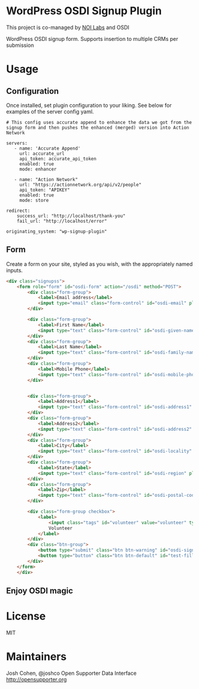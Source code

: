 WordPress OSDI Signup Plugin
==============

This project is co-managed by [NOI Labs](http://neworganizing.com/labs) and OSDI

WordPress OSDI signup form.  Supports insertion to multiple CRMs per submission

Usage
=====

## Configuration

Once installed, set plugin configuration to your liking.  See below for examples of the server config yaml.

````
# This config uses accurate append to enhance the data we got from the signup form and then pushes the enhanced (merged) version into Action Network

servers:
   - name: 'Accurate Append'
     url: accurate_url
     api_token: accurate_api_token
     enabled: true
     mode: enhancer

   - name: "Action Network"
     url: "https://actionnetwork.org/api/v2/people"
     api_token: "APIKEY"
     enabled: true
     mode: store

redirect:
    success_url: "http://localhost/thank-you"
    fail_url: "http://localhost/error"

originating_system: "wp-signup-plugin"
````

## Form
Create a form on your site, styled as you wish, with the appropriately named inputs.

````html
<div class="signupss">
    <form role="form" id="osdi-form" action="/osdi" method="POST">
        <div class="form-group">
            <label>Email address</label>
            <input type="email" class="form-control" id="osdi-email" placeholder="Enter email" name="osdi-email">
        </div>

        <div class="form-group">
            <label>First Name</label>
            <input type="text" class="form-control" id="osdi-given-name" placeholder="First Name" name="osdi-given-name">
        </div>
        <div class="form-group">
            <label>Last Name</label>
            <input type="text" class="form-control" id="osdi-family-name" placeholder="Last Name" name="osdi-family-name">
        </div>
        <div class="form-group">
            <label>Mobile Phone</label>
            <input type="text" class="form-control" id="osdi-mobile-phone" placeholder="Mobile Phone" name="osdi-phone">
        </div>


        <div class="form-group">
            <label>Address1</label>
            <input type="text" class="form-control" id="osdi-address1" placeholder="Address 1" name="osdi-address1">
        </div>
        <div class="form-group">
            <label>Address2</label>
            <input type="text" class="form-control" id="osdi-address2" placeholder="Address 2" name="osdi-address2">
        </div>
        <div class="form-group">
            <label>City</label>
            <input type="text" class="form-control" id="osdi-locality" placeholder="City" name="osdi-locality">
        </div>
        <div class="form-group">
            <label>State</label>
            <input type="text" class="form-control" id="osdi-region" placeholder="State" name="osdi-region">
        </div>
        <div class="form-group">
            <label>Zip</label>
            <input type="text" class="form-control" id="osdi-postal-code" placeholder="Zip" name="osdi-postal-code">
        </div>

        <div class="form-group checkbox">
            <label>
                <input class="tags" id="volunteer" value="volunteer" type="checkbox"> I want to
                Volunteer
            </label>
        </div>
        <div class="btn-group">
            <button type="submit" class="btn btn-warning" id="osdi-signup">Submit</button>
            <button type="button" class="btn btn-default" id="test-fill">Test Fill</button>
        </div>
    </form>
    </div>

````

## Enjoy OSDI magic

License
=======

MIT

Maintainers
===========
Josh Cohen, @joshco
Open Supporter Data Interface
http://opensupporter.org
